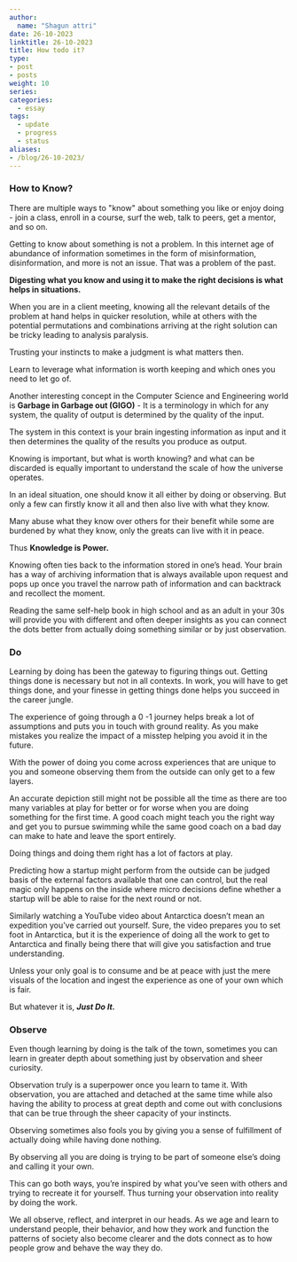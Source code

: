 ```yaml
---
author:
  name: "Shagun attri"
date: 26-10-2023
linktitle: 26-10-2023
title: How todo it?
type:
- post
- posts
weight: 10
series:
categories:
  - essay
tags:
  - update
  - progress
  - status
aliases:
- /blog/26-10-2023/
---
```

### How to Know?

There are multiple ways to "know" about something you like or enjoy doing - join a class, enroll in a course, surf the web, talk to peers, get a mentor, and so on.

Getting to know about something is not a problem. In this internet age of abundance of information sometimes in the form of misinformation, disinformation, and more is not an issue. That was a problem of the past.

**Digesting what you know and using it to make the right decisions is what helps in situations.**

When you are in a client meeting, knowing all the relevant details of the problem at hand helps in quicker resolution, while at others with the potential permutations and combinations arriving at the right solution can be tricky leading to analysis paralysis.

Trusting your instincts to make a judgment is what matters then.

Learn to leverage what information is worth keeping and which ones you need to let go of.

Another interesting concept in the Computer Science and Engineering world is **Garbage in Garbage out (GIGO)** - It is a terminology in which for any system, the quality of output is determined by the quality of the input.

The system in this context is your brain ingesting information as input and it then determines the quality of the results you produce as output.

Knowing is important, but what is worth knowing? and what can be discarded is equally important to understand the scale of how the 
universe operates.

In an ideal situation, one should know it all either by doing or observing. But only a few can firstly know it all and then also live with what they know. 

Many abuse what they know over others for their benefit while some are burdened by what they know, only the greats can live with it in peace.

Thus **Knowledge is Power.**

Knowing often ties back to the information stored in one’s head. Your brain has a way of archiving information that is always available upon request and pops up once you travel the narrow path of information and can backtrack and recollect the moment.

Reading the same self-help book in high school and as an adult in your 30s will provide you with different and often deeper insights as you can connect the dots better from actually doing something similar or by just observation.

### Do

Learning by doing has been the gateway to figuring things out.
Getting things done is necessary but not in all contexts. In work, you will have to get things done, and your finesse in getting things done helps you succeed in the career jungle.

The experience of going through a 0 -1 journey helps break a lot of assumptions and puts you in touch with ground reality. As you make mistakes you realize the impact of a misstep helping you avoid it in the future.

With the power of doing you come across experiences that are unique to you and someone observing them from the outside can only get to a few layers.

An accurate depiction still might not be possible all the time as there are too many variables at play for better or for worse when you are doing something for the first time. A good coach might teach you the right way and get you to pursue swimming while the same good coach on a bad day can make to hate and leave the sport entirely. 

Doing things and doing them right has a lot of factors at play.

Predicting how a startup might perform from the outside can be judged basis of the external factors available that one can control, but the real magic only happens on the inside where micro decisions define whether a startup will be able to raise for the next round or not.

Similarly watching a YouTube video about Antarctica doesn’t mean an 
expedition you’ve carried out yourself. Sure, the video prepares you to set foot in Antarctica, but it is the experience of doing all the work to get to Antarctica and finally being there that will give you satisfaction and true understanding.

Unless your only goal is to consume and be at peace with just the mere visuals of the location and ingest the experience as one of your own which is fair.

But whatever it is, ***Just Do It.***

### Observe

Even though learning by doing is the talk of the town, sometimes you can learn in greater depth about something just by observation and sheer curiosity.

Observation truly is a superpower once you learn to tame it. With observation, you are attached and detached at the same time while also having the ability to process at great depth and come out with conclusions that can be true through the sheer capacity of your instincts.

Observing sometimes also fools you by giving you a sense of fulfillment of actually doing while having done nothing.

By observing all you are doing is trying to be part of someone else’s doing and calling it your own. 

This can go both ways, you’re inspired by what you’ve seen with others and trying to recreate it for yourself. Thus turning your observation into reality by doing the work.

We all observe, reflect, and interpret in our heads. As we age and learn to understand people, their behavior, and how they work and function the patterns of society also become clearer and the dots connect as to how people grow and behave the way they do.